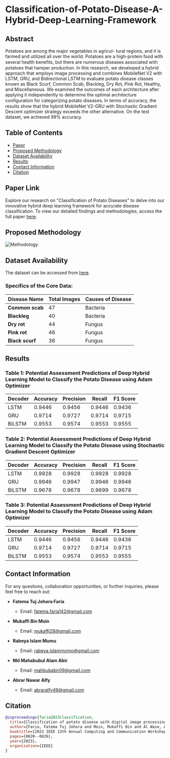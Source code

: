 # Classification-of-Potato-Disease-A-Hybrid-Deep-Learning-Framework
## Abstract
Potatoes are among the major vegetables in agricul- 
tural regions, and it is farmed and utilized all over the world. 
Potatoes are a high-protein food with several health beneﬁts, but 
there are numerous diseases associated with potatoes that hamper 
production. In this research, we developed a hybrid approach 
that employs image processing and combines MobileNet V2 with 
LSTM, GRU, and Bidirectional LSTM to evaluate potato disease 
classes known as Black Scurf, Common Scab, Blackleg, Dry Rot, 
Pink Rot, Healthy, and Miscellaneous. We examined the outcomes 
of each architecture after applying it independently to determine 
the optimal architecture conﬁguration for categorizing potato 
diseases. In terms of accuracy, the results show that the hybrid 
MobileNet V2-GRU with Stochastic Gradient Descent optimizer 
strategy exceeds the other alternative. On the test dataset, we 
achieved 99% accuracy.

## Table of Contents
- [Paper](#paper-link)
- [Proposed Methodology](#experimental-methodology)
- [Dataset Availability](#dataset-availability)
- [Results](#results)
- [Contact Information](#contact-information)
- [Citation](#citation)

## Paper Link
Explore our research on "Classification of Potato Diseases" to delve into our innovative hybrid deep learning framework for accurate disease classification. To view our detailed findings and methodologies, access the full paper [here](https://ieeexplore.ieee.org/document/10099162).

## Proposed Methodology
![Methodology](potato_diagram.jpg)

    
## Dataset Availability

The dataset can be accessed from [here](https://github.com/Wasi34/Comprehensive-Potato-Disease-Dataset).

### Specifics of the Core Data:

| Disease Name   | Total Images | Causes of Disease |
|----------------|--------------|-------------------|
| **Common scab**| 47           | Bacteria          |
| **Blackleg**    | 40           | Bacteria          |
| **Dry rot**     | 44           | Fungus            |
| **Pink rot**    | 46           | Fungus            |
| **Black scurf** | 36           | Fungus            |


## Results
### Table 1: Potential Assessment Predictions of Deep Hybrid Learning Model to Classify the Potato Disease using Adam Optimizer
| Decoder | Accuracy | Precision | Recall | F1 Score |
|---------|----------|-----------|--------|----------|
| LSTM    | 0.9446   | 0.9456    | 0.9446 | 0.9436   |
| GRU     | 0.9714   | 0.9727    | 0.9714 | 0.9715   |
| BiLSTM  | 0.9553   | 0.9574    | 0.9553 | 0.9555   |



### Table 2: Potential Assessment Predictions of Deep Hybrid Learning Model to Classify the Potato Disease using Stochastic Gradient Descent Optimizer

| Decoder | Accuracy | Precision | Recall | F1 Score |
|---------|----------|-----------|--------|----------|
| LSTM    | 0.9928   | 0.9928    | 0.9928 | 0.9928   |
| GRU     | 0.9946   | 0.9947    | 0.9946 | 0.9946   |
| BiLSTM  | 0.9678   | 0.9678    | 0.9699 | 0.9678   |

### Table 3: Potential Assessment Predictions of Deep Hybrid Learning Model to Classify the Potato Disease using Adam Optimizer

| Decoder | Accuracy | Precision | Recall | F1 Score |
|---------|----------|-----------|--------|----------|
| LSTM    | 0.9446   | 0.9456    | 0.9446 | 0.9436   |
| GRU     | 0.9714   | 0.9727    | 0.9714 | 0.9715   |
| BiLSTM  | 0.9553   | 0.9574    | 0.9553 | 0.9555   |


## Contact Information

For any questions, collaboration opportunities, or further inquiries, please feel free to reach out:

- **Fatema Tuj Johora Faria**
  - Email: [fatema.faria142@gmail.com](mailto:fatema.faria142@gmail.com)

- **Mukaffi Bin Moin**
  - Email: [mukaffi28@gmail.com](mailto:mukaffi28@gmail.com)

- **Rabeya Islam Mumu**
  - Email: [rabeya.islammomo@gmail.com](mailto:rabeya.islammomo@gmail.com)
    
- **Md Mahabubul Alam Abir**
  - Email: [mahbubabir09@gmail.com](mailto:mahbubabir09@gmail.com)
- **Abrar Nawar Alfy**
  - Email: [abraralfy49@gmail.com](mailto:abraralfy49@gmail.com)
    
## Citation

<!--If you find the dataset or the associated research work helpful, please consider citing our paper: -->

```bibtex
@inproceedings{faria2023classification,
  title={Classification of potato disease with digital image processing technique: a hybrid deep learning framework},
  author={Faria, Fatema Tuj Johora and Moin, Mukaffi Bin and Al Wase, Ahmed and Sani, Md Rabius and Hasib, Khan Md and Alam, Mohammad Shafiul},
  booktitle={2023 IEEE 13th Annual Computing and Communication Workshop and Conference (CCWC)},
  pages={0820--0826},
  year={2023},
  organization={IEEE}
}


